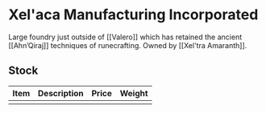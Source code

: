 # Xel'aca Manufacturing Incorporated

Large foundry just outside of [[Valero]] which has retained the ancient [[Ahn’Qiraj]] techniques of runecrafting. Owned by [[Xel'tra Amaranth]].

## Stock

| Item | Description | Price | Weight |
| ---- | ----------- | ----- | ------ |
|      |             |       |        |